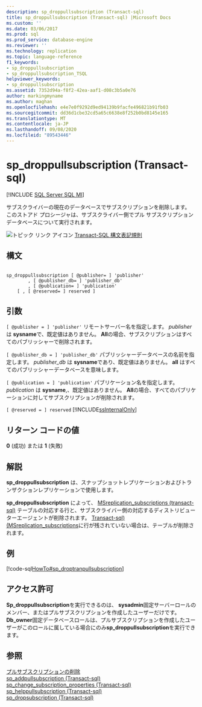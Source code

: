 ```yaml
---
description: sp_droppullsubscription (Transact-sql)
title: sp_droppullsubscription (Transact-sql) |Microsoft Docs
ms.custom: ''
ms.date: 03/06/2017
ms.prod: sql
ms.prod_service: database-engine
ms.reviewer: ''
ms.technology: replication
ms.topic: language-reference
f1_keywords:
- sp_droppullsubscription
- sp_droppullsubscription_TSQL
helpviewer_keywords:
- sp_droppullsubscription
ms.assetid: 7352d94a-f8f2-42ea-aaf1-d08c3b5a0e76
author: markingmyname
ms.author: maghan
ms.openlocfilehash: e4e7e0f9292d9ed94139b9facfe496821b91fb03
ms.sourcegitcommit: dd36d1cbe32cd5a65c6638e8f252b0bd8145e165
ms.translationtype: MT
ms.contentlocale: ja-JP
ms.lasthandoff: 09/08/2020
ms.locfileid: "89543446"
---
```

# <a name="sp_droppullsubscription-transact-sql"></a>sp_droppullsubscription (Transact-sql)
[!INCLUDE [SQL Server SQL MI](../../includes/applies-to-version/sql-asdbmi.md)]

  サブスクライバーの現在のデータベースでサブスクリプションを削除します。 このストアド プロシージャは、サブスクライバー側でプル サブスクリプション データベースについて実行されます。  
  
 ![トピック リンク アイコン](../../database-engine/configure-windows/media/topic-link.gif "トピック リンク アイコン") [Transact-SQL 構文表記規則](../../t-sql/language-elements/transact-sql-syntax-conventions-transact-sql.md)  
  
## <a name="syntax"></a>構文  
  
```  
  
sp_droppullsubscription [ @publisher= ] 'publisher'  
        , [ @publisher_db= ] 'publisher_db'  
        , [ @publication= ] 'publication'  
    [ , [ @reserved= ] reserved ]  
```  
  
## <a name="arguments"></a>引数  
`[ @publisher = ] 'publisher'` リモートサーバー名を指定します。 *publisher* は **sysname**で、既定値はありません。 **All**の場合、サブスクリプションはすべてのパブリッシャーで削除されます。  
  
`[ @publisher_db = ] 'publisher_db'` パブリッシャーデータベースの名前を指定します。 *publisher_db* は **sysname**であり、既定値はありません。 **all** はすべてのパブリッシャーデータベースを意味します。  
  
`[ @publication = ] 'publication'` パブリケーション名を指定します。 *publication* は **sysname**,、既定値はありません。 **All**の場合、すべてのパブリケーションに対してサブスクリプションが削除されます。  
  
`[ @reserved = ] reserved` [!INCLUDE[ssInternalOnly](../../includes/ssinternalonly-md.md)]  
  
## <a name="return-code-values"></a>リターン コードの値  
 **0** (成功) または **1** (失敗)  
  
## <a name="remarks"></a>解説  
 **sp_droppullsubscription** は、スナップショットレプリケーションおよびトランザクションレプリケーションで使用します。  
  
 **sp_droppullsubscription** によって、 [MSreplication_subscriptions &#40;transact-sql&#41;](../../relational-databases/system-tables/msreplication-subscriptions-transact-sql.md) テーブルの対応する行と、サブスクライバー側の対応するディストリビューターエージェントが削除されます。 [Transact-sql&#41;&#40;MSreplication_subscriptions](../../relational-databases/system-tables/msreplication-subscriptions-transact-sql.md)に行が残されていない場合は、テーブルが削除されます。  
  
## <a name="example"></a>例  
 [!code-sql[HowTo#sp_droptranpullsubscription](../../relational-databases/replication/codesnippet/tsql/sp-droppullsubscription-_1.sql)]  
  
## <a name="permissions"></a>アクセス許可  
 **Sp_droppullsubscription**を実行できるのは、 **sysadmin**固定サーバーロールのメンバー、またはプルサブスクリプションを作成したユーザーだけです。 **Db_owner**固定データベースロールは、プルサブスクリプションを作成したユーザーがこのロールに属している場合にのみ**sp_droppullsubscription**を実行できます。  
  
## <a name="see-also"></a>参照  
 [プルサブスクリプションの削除](../../relational-databases/replication/delete-a-pull-subscription.md)   
 [sp_addpullsubscription &#40;Transact-sql&#41;](../../relational-databases/system-stored-procedures/sp-addpullsubscription-transact-sql.md)   
 [sp_change_subscription_properties &#40;Transact-sql&#41;](../../relational-databases/system-stored-procedures/sp-change-subscription-properties-transact-sql.md)   
 [sp_helppullsubscription &#40;Transact-sql&#41;](../../relational-databases/system-stored-procedures/sp-helppullsubscription-transact-sql.md)   
 [sp_dropsubscription &#40;Transact-sql&#41;](../../relational-databases/system-stored-procedures/sp-dropsubscription-transact-sql.md)  
  
  

